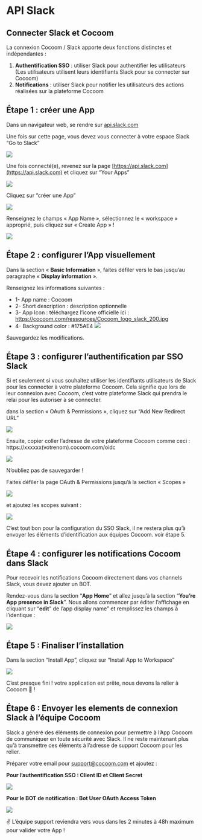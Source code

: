 # API Slack

## Connecter Slack et Cocoom

La connexion Cocoom / Slack apporte deux fonctions distinctes et indépendantes :


1. **Authentification SSO** : utiliser Slack pour authentifier les utilisateurs (Les utilisateurs utilisent leurs identifiants Slack pour se connecter sur Cocoom)
2. **Notifications** : utiliser Slack pour notifier les utilisateurs des actions réalisées sur la plateforme Cocoom


## Étape 1 : créer une App

Dans un navigateur web, se rendre sur [api.slack.com](http://api.slack.com)

Une fois sur cette page, vous devez vous connecter à votre espace Slack “Go to Slack”

![](https://paper-attachments.dropbox.com/s_A2EF8EA2FCB1ECA6613A9567F701E0EA766D61ACD38439000BFEADB91FC94C29_1588519745149_image.png)



Une fois connecté(e), revenez sur la page [https://api.slack.com](https://api.slack.com) et cliquez sur “Your Apps”


![](https://paper-attachments.dropbox.com/s_A2EF8EA2FCB1ECA6613A9567F701E0EA766D61ACD38439000BFEADB91FC94C29_1588519908387_image.png)



Cliquez sur “créer une App”

![](https://paper-attachments.dropbox.com/s_A2EF8EA2FCB1ECA6613A9567F701E0EA766D61ACD38439000BFEADB91FC94C29_1588520194007_image.png)


Renseignez le champs « App Name », sélectionnez le « workspace » approprié,
puis cliquez sur « Create App » !

![](https://paper-attachments.dropbox.com/s_A2EF8EA2FCB1ECA6613A9567F701E0EA766D61ACD38439000BFEADB91FC94C29_1588520312975_image.png)




## Étape 2 : configurer l’App visuellement

Dans la section « **Basic Information** », faites défiler vers le bas  jusqu’au paragraphe « **Display information** ».

Renseignez les informations suivantes :

- 1- App name : Cocoom
- 2- Short description : description optionnelle
- 3- App Icon : téléchargez l’icone officielle ici : https://cocoom.com/ressources/Cocoom_logo_slack_200.jpg
- 4- Background color : #175AE4
![](https://paper-attachments.dropbox.com/s_A2EF8EA2FCB1ECA6613A9567F701E0EA766D61ACD38439000BFEADB91FC94C29_1588520639508_image.png)


Sauvegardez les modifications.


## Étape 3 : configurer l’authentification par SSO Slack

Si et seulement si vous souhaitez utiliser les identifiants utilisateurs de Slack pour les connecter à votre plateforme Cocoom. Cela signifie que lors de leur connexion avec Cocoom, c’est votre plateforme Slack qui prendra le relai pour les autoriser à se connecter.

dans la section « OAuth & Permissions », cliquez sur “Add New Redirect URL”

![](https://paper-attachments.dropbox.com/s_A2EF8EA2FCB1ECA6613A9567F701E0EA766D61ACD38439000BFEADB91FC94C29_1588522079846_image.png)


Ensuite, copier coller l’adresse de votre plateforme Cocoom comme ceci :
https://xxxxxx(votrenom).cocoom.com/oidc

![](https://paper-attachments.dropbox.com/s_A2EF8EA2FCB1ECA6613A9567F701E0EA766D61ACD38439000BFEADB91FC94C29_1588522156994_image.png)


N’oubliez pas de sauvegarder !

Faites défiler la page OAuth & Permissions jusqu’à la section « Scopes »

![](https://paper-attachments.dropbox.com/s_A2EF8EA2FCB1ECA6613A9567F701E0EA766D61ACD38439000BFEADB91FC94C29_1588522387708_image.png)


et ajoutez les scopes suivant :


![](https://paper-attachments.dropbox.com/s_A2EF8EA2FCB1ECA6613A9567F701E0EA766D61ACD38439000BFEADB91FC94C29_1588523997571_image.png)


C’est tout bon pour la configuration du SSO Slack, il ne restera plus qu’à envoyer les éléments d’identification aux équipes Cocoom. voir étape 5.


## Étape 4 : configurer les notifications Cocoom dans Slack

Pour recevoir les notifications Cocoom directement dans vos channels Slack, vous devez ajouter un BOT.

Rendez-vous dans la section “**App Home**” et allez jusqu’à la section  “**You’re App presence in Slack**”. Nous allons commencer par éditer l’affichage en cliquant sur “**edit**” de l’app display name” et remplissez les champs à l’identique : 

![](https://paper-attachments.dropbox.com/s_A2EF8EA2FCB1ECA6613A9567F701E0EA766D61ACD38439000BFEADB91FC94C29_1588524542200_image.png)



## Étape 5 : Finaliser l’installation 

Dans la section “Install App”, cliquez sur “Install App to Workspace”


![](https://paper-attachments.dropbox.com/s_A2EF8EA2FCB1ECA6613A9567F701E0EA766D61ACD38439000BFEADB91FC94C29_1588524771872_image.png)


C’est presque fini ! votre application est prête, nous devons la relier à Cocoom 🎉 !


## Étape 6 : Envoyer les elements de connexion Slack à l’équipe Cocoom

Slack a généré des éléments de connexion pour permettre à l’App Cocoom de communiquer en toute sécurité avec Slack. Il ne reste maintenant plus qu’à transmettre ces éléments à l’adresse de support Cocoom pour les relier.

Préparer votre email pour support@cocoom.com et ajoutez :

**Pour l’authentification SSO : Client ID et Client Secret**


![](https://paper-attachments.dropbox.com/s_A2EF8EA2FCB1ECA6613A9567F701E0EA766D61ACD38439000BFEADB91FC94C29_1588525038450_image.png)


**Pour le BOT de notification : Bot User OAuth Access Token**

![](https://paper-attachments.dropbox.com/s_A2EF8EA2FCB1ECA6613A9567F701E0EA766D61ACD38439000BFEADB91FC94C29_1588525457807_image.png)



✌️ L’équipe support reviendra vers vous dans les 2 minutes à 48h maximum pour valider votre App !

